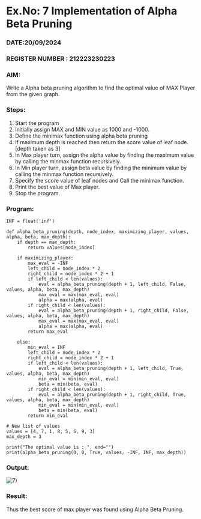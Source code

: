 # Ex.No: 7   Implementation of Alpha Beta Pruning 
### DATE:20/09/2024                                                                            
### REGISTER NUMBER : 212223230223
### AIM: 
Write a Alpha beta pruning algorithm to find the optimal value of MAX Player from the given graph.
### Steps:
1. Start the program
2. Initially  assign MAX and MIN value as 1000 and -1000.
3.  Define the minimax function  using alpha beta pruning
4.  If maximum depth is reached then return the score value of leaf node. [depth taken as 3]
5.  In Max player turn, assign the alpha value by finding the maximum value by calling the minmax function recursively.
6.  In Min player turn, assign beta value by finding the minimum value by calling the minmax function recursively.
7.  Specify the score value of leaf nodes and Call the minimax function.
8.  Print the best value of Max player.
9.  Stop the program. 

### Program:

```
INF = float('inf')

def alpha_beta_pruning(depth, node_index, maximizing_player, values, alpha, beta, max_depth):
    if depth == max_depth:
        return values[node_index]

    if maximizing_player:
        max_eval = -INF
        left_child = node_index * 2
        right_child = node_index * 2 + 1
        if left_child < len(values):
            eval = alpha_beta_pruning(depth + 1, left_child, False, values, alpha, beta, max_depth)
            max_eval = max(max_eval, eval)
            alpha = max(alpha, eval)
        if right_child < len(values):
            eval = alpha_beta_pruning(depth + 1, right_child, False, values, alpha, beta, max_depth)
            max_eval = max(max_eval, eval)
            alpha = max(alpha, eval)
        return max_eval
    
    else:
        min_eval = INF
        left_child = node_index * 2
        right_child = node_index * 2 + 1
        if left_child < len(values):
            eval = alpha_beta_pruning(depth + 1, left_child, True, values, alpha, beta, max_depth)
            min_eval = min(min_eval, eval)
            beta = min(beta, eval)
        if right_child < len(values):
            eval = alpha_beta_pruning(depth + 1, right_child, True, values, alpha, beta, max_depth)
            min_eval = min(min_eval, eval)
            beta = min(beta, eval)
        return min_eval

# New list of values
values = [4, 7, 1, 8, 5, 6, 9, 3]
max_depth = 3

print("The optimal value is : ", end="")
print(alpha_beta_pruning(0, 0, True, values, -INF, INF, max_depth))

```









### Output:

![7)](https://github.com/user-attachments/assets/f9ee91e5-4e25-4404-b29e-82460b34e0ca)


### Result:
Thus the best score of max player was found using Alpha Beta Pruning.
